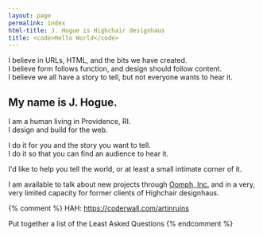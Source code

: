 ```yaml
---
layout: page
permalink: index
html-title: J. Hogue is Highchair designhaus
title: <code>Hello World</code>
---
```


I believe in URLs, HTML, and the bits we have created.  
I believe form follows function, and design should follow content.  
I believe we all have a story to tell, but not everyone wants to hear it.

## My name is J. Hogue. 
I am a human living in Providence, RI.  
I design and build for the web. 

I do it for you and the story you want to tell.  
I do it so that you can find an audience to hear it. 

I'd like to help you tell the world, or at least a small intimate corner of it. 

I am available to talk about new projects through [Oomph, Inc.](//www.oomphinc.com) 
and in a very, very limited capacity for former clients of Highchair designhaus. 


{% comment %}
HAH: https://coderwall.com/artinruins

Put together a list of the Least Asked Questions
{% endcomment %}